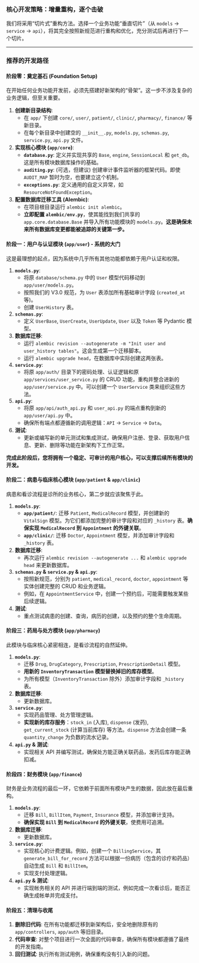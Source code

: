### **核心开发策略：增量重构，逐个击破**

我们将采用“切片式”重构方法。选择一个业务功能“垂直切片”（从 `models` -> `service` -> `api`），将其完全按照新规范进行重构和优化，充分测试后再进行下一个切片。

------

### **推荐的开发路径**

#### **阶段零：奠定基石 (Foundation Setup)**

在开始任何业务功能开发前，必须先搭建好新架构的“骨架”。这一步不涉及复杂的业务逻辑，但至关重要。

1. **创建新目录结构**:
   - 在 `app/` 下创建 `core/`, `user/`, `patient/`, `clinic/`, `pharmacy/`, `finance/` 等新目录。
   - 在每个新目录中创建空的 `__init__.py`, `models.py`, `schemas.py`, `service.py`, `api.py` 文件。
2. **实现核心模块 (`app/core`)**:
   - **`database.py`**: 定义并实现共享的 `Base`, `engine`, `SessionLocal` 和 `get_db`。这是所有模块数据库操作的基础。
   - **`auditing.py`**: (可选，但建议) 创建审计事件监听器的框架代码。即使 `AUDIT_MAP` 暂时为空，也要建立这个机制。
   - **`exceptions.py`**: 定义通用的自定义异常，如 `ResourceNotFoundException`。
3. **配置数据库迁移工具 (Alembic)**:
   - 在项目根目录运行 `alembic init alembic`。
   - **立即配置 `alembic/env.py`**，使其能找到我们共享的 `app.core.database.Base` 并导入所有功能模块的 `models.py`。**这是确保未来所有数据库变更都能被追踪的关键第一步。**

#### **阶段一：用户与认证模块 (`app/user`) - 系统的大门**

这是最理想的起点，因为系统中几乎所有其他功能都依赖于用户认证和权限。

1. **`models.py`**:
   - 将原 `database/schema.py` 中的 `User` 模型代码移动到 `app/user/models.py`。
   - 按照我们的 V3.0 规范，为 `User` 表添加所有基础审计字段 (`created_at` 等)。
   - 创建 `UserHistory` 表。
2. **`schemas.py`**:
   - 定义 `UserBase`, `UserCreate`, `UserUpdate`, `User` 以及 `Token` 等 Pydantic 模型。
3. **数据库迁移**:
   - 运行 `alembic revision --autogenerate -m "Init user and user_history tables"`。这会生成第一个迁移脚本。
   - 运行 `alembic upgrade head`，在数据库中实际创建这两张表。
4. **`service.py`**:
   - 将原 `app/auth/` 目录下的密码处理、认证逻辑和原 `app/services/user_service.py` 的 CRUD 功能，重构并整合进新的 `app/user/service.py` 中。可以创建一个 `UserService` 类来组织这些方法。
5. **`api.py`**:
   - 将原 `app/api/auth_api.py` 和 `user_api.py` 的端点重构到新的 `app/user/api.py` 中。
   - 确保所有端点都遵循新的调用逻辑：`API` -> `Service` -> `Data`。
6. **测试**:
   - 更新或编写新的单元测试和集成测试，确保用户注册、登录、获取用户信息、更新、删除等功能在新架构下工作正常。

**完成此阶段后，您将拥有一个稳定、可审计的用户核心，可以支撑后续所有模块的开发。**

#### **阶段二：病患与临床核心模块 (`app/patient` & `app/clinic`)**

病患和看诊流程是诊所的业务核心，第二步就应该聚焦于此。

1. **`models.py`**:
   - **`app/patient/`**: 迁移 `Patient`, `MedicalRecord` 模型，并创建新的 `VitalSign` 模型。为它们都添加完整的审计字段和对应的 `_history` 表。**确保实现 `MedicalRecord` 到 `Appointment` 的外键关联**。
   - **`app/clinic/`**: 迁移 `Doctor`, `Appointment` 模型，并添加审计字段和 `_history` 表。
2. **数据库迁移**:
   - 再次运行 `alembic revision --autogenerate ...` 和 `alembic upgrade head` 来更新数据库。
3. **`schemas.py` & `service.py` & `api.py`**:
   - 按照新规范，分别为 `patient`, `medical_record`, `doctor`, `appointment` 等实体创建完整的 CRUD 和业务逻辑。
   - 例如，在 `AppointmentService` 中，创建一个预约后，可能需要触发某些后续逻辑。
4. **测试**:
   - 重点测试病患的创建、查询，病历的创建，以及预约的整个生命周期。

#### **阶段三：药局与处方模块 (`app/pharmacy`)**

此模块与临床核心紧密相连，是看诊流程的自然延伸。

1. **`models.py`**:
   - 迁移 `Drug`, `DrugCategory`, `Prescription`, `PrescriptionDetail` 模型。
   - **用新的 `InventoryTransaction` 模型替换掉旧的库存模型**。
   - 为所有模型（`InventoryTransaction` 除外）添加审计字段和 `_history` 表。
2. **数据库迁移**:
   - 更新数据库。
3. **`service.py`**:
   - 实现药品管理、处方管理逻辑。
   - **实现新的库存服务**：`stock_in` (入库), `dispense` (发药), `get_current_stock` (计算当前库存) 等方法。`dispense` 方法会创建一条 `quantity_change` 为负数的流水记录。
4. **`api.py` & 测试**:
   - 实现相关 API 并编写测试，确保处方能正确关联药品，发药后库存能正确扣减。

#### **阶段四：财务模块 (`app/finance`)**

财务是业务流程的最后一环，它依赖于前面所有模块产生的数据，因此放在最后重构。

1. **`models.py`**:
   - 迁移 `Bill`, `BillItem`, `Payment`, `Insurance` 模型，并添加审计支持。
   - **确保实现 `Bill` 到 `MedicalRecord` 的外键关联**，使费用可追溯。
2. **数据库迁移**:
   - 更新数据库。
3. **`service.py`**:
   - 实现核心的计费逻辑。例如，创建一个 `BillingService`，其 `generate_bill_for_record` 方法可以根据一份病历（包含的诊疗和药品）自动生成 `Bill` 和 `BillItem`。
   - 实现支付处理逻辑。
4. **`api.py` & 测试**:
   - 实现帐务相关的 API 并进行端到端的测试，例如完成一次看诊后，能否正确生成帐单并完成支付。

#### **阶段五：清理与收尾**

1. **删除旧代码**: 在所有功能都迁移到新架构后，安全地删除原有的 `app/controllers`, `app/auth` 等旧目录。
2. **代码审查**: 对整个项目进行一次全面的代码审查，确保所有模块都遵循了最终的开发指南。
3. **回归测试**: 执行所有测试用例，确保重构没有引入新的问题。